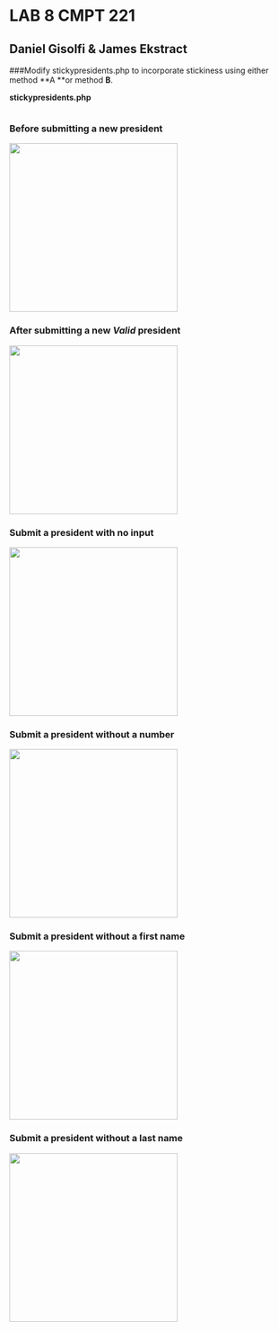 # LAB 8 CMPT 221

## Daniel Gisolfi & James Ekstract

###Modify stickypresidents.php to incorporate stickiness using either method **A **or method **B**.

**stickypresidents.php**

```php

```

### Before submitting a new president

<img src="file:///Users/daniel/code-repos/CMPT221-Gisolfi/Lab7/images/a.png" width="300px" />

### After submitting a new _Valid_ president

<img src="file:///Users/daniel/code-repos/CMPT221-Gisolfi/Lab7/images/b.png" width="300px" />

### Submit a president with no input

<img src="file:///Users/daniel/code-repos/CMPT221-Gisolfi/Lab7/images/c.png" width="300px" />

### Submit a president without a number

<img src="file:///Users/daniel/code-repos/CMPT221-Gisolfi/Lab7/images/d.png" width="300px" />

### Submit a president without a first name

<img src="file:///Users/daniel/code-repos/CMPT221-Gisolfi/Lab7/images/E.png" width="300px" />

### Submit a president without a last name

<img src="file:///Users/daniel/code-repos/CMPT221-Gisolfi/Lab7/images/f.png" width="300px" />

